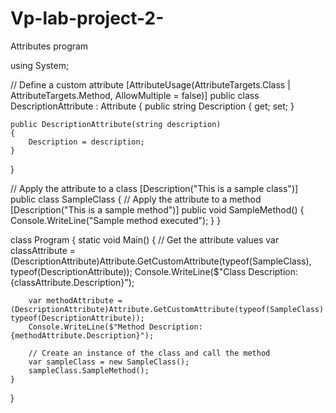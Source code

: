 # Vp-lab-project-2-
Attributes program 

using System;

// Define a custom attribute
[AttributeUsage(AttributeTargets.Class | AttributeTargets.Method, AllowMultiple = false)]
public class DescriptionAttribute : Attribute
{
    public string Description { get; set; }

    public DescriptionAttribute(string description)
    {
        Description = description;
    }
}

// Apply the attribute to a class
[Description("This is a sample class")]
public class SampleClass
{
    // Apply the attribute to a method
    [Description("This is a sample method")]
    public void SampleMethod()
    {
        Console.WriteLine("Sample method executed");
    }
}

class Program
{
    static void Main()
    {
        // Get the attribute values
        var classAttribute = (DescriptionAttribute)Attribute.GetCustomAttribute(typeof(SampleClass), typeof(DescriptionAttribute));
        Console.WriteLine($"Class Description: {classAttribute.Description}");

        var methodAttribute = (DescriptionAttribute)Attribute.GetCustomAttribute(typeof(SampleClass).GetMethod("SampleMethod"), typeof(DescriptionAttribute));
        Console.WriteLine($"Method Description: {methodAttribute.Description}");

        // Create an instance of the class and call the method
        var sampleClass = new SampleClass();
        sampleClass.SampleMethod();
    }
}